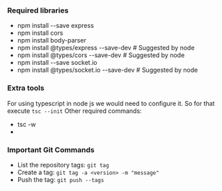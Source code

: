 ### Required libraries
- npm install --save express
- npm install cors
- npm install body-parser
- npm install @types/express --save-dev # Suggested by node
- npm install @types/cors --save-dev # Suggested by node
- npm install --save socket.io
- npm install @types/socket.io --save-dev # Suggested by node


### Extra tools
For using typescript in node js we would need to configure it. So for that execute `tsc --init`
Other required commands:
- tsc -w
- 

### Important Git Commands
- List the repository tags: `git tag`
- Create a tag: `git tag -a <version> -m "message"`
- Push the tag: `git push --tags`




